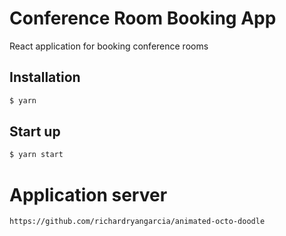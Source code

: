 # Conference Room Booking App

React application for booking conference rooms 


## Installation

```bash
$ yarn
```

## Start up

```bash
$ yarn start
```

# Application server 
`
https://github.com/richardryangarcia/animated-octo-doodle
`
